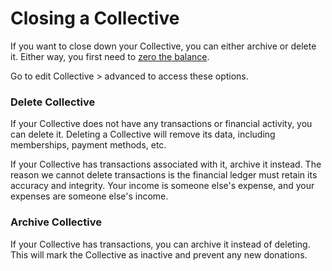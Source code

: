 # Closing a Collective

If you want to close down your Collective, you can either archive or delete it. Either way, you first need to [zero the balance](zero-collective-balance.md).

Go to edit Collective &gt; advanced to access these options.

### Delete Collective

If your Collective does not have any transactions or financial activity, you can delete it. Deleting a Collective will remove its data, including memberships, payment methods, etc. 

If your Collective has transactions associated with it, archive it instead. The reason we cannot delete transactions is the financial ledger must retain its accuracy and integrity. Your income is someone else's expense, and your expenses are someone else's income.

### Archive Collective

If your Collective has transactions, you can archive it instead of deleting. This will mark the Collective as inactive and prevent any new donations.

 

